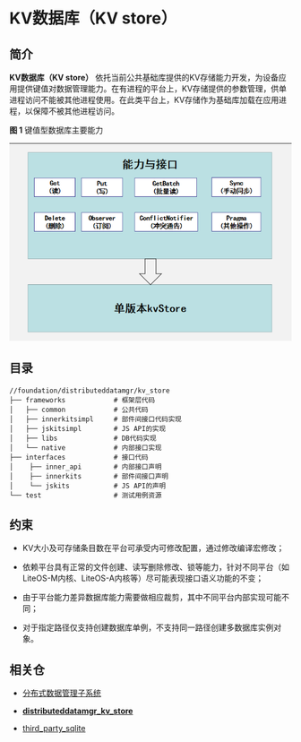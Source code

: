 # KV数据库（KV store）

## 简介

**KV数据库（KV store）**
依托当前公共基础库提供的KV存储能力开发，为设备应用提供键值对数据管理能力。在有进程的平台上，KV存储提供的参数管理，供单进程访问不能被其他进程使用。在此类平台上，KV存储作为基础库加载在应用进程，以保障不被其他进程访问。

**图 1**  键值型数据库主要能力

![](figures/zh-cn_键值型数据库主要能力.png)

## 目录

```
//foundation/distributeddatamgr/kv_store
├── frameworks            # 框架层代码
│   ├── common            # 公共代码
│   ├── innerkitsimpl     # 部件间接口代码实现
│   ├── jskitsimpl        # JS API的实现
│   ├── libs              # DB代码实现
│   └── native            # 内部接口实现
├── interfaces            # 接口代码
│    ├── inner_api        # 内部接口声明
│    ├── innerkits        # 部件间接口声明
│    └── jskits           # JS API的声明
└── test                  # 测试用例资源
```
## 约束

- KV大小及可存储条目数在平台可承受内可修改配置，通过修改编译宏修改；

- 依赖平台具有正常的文件创建、读写删除修改、锁等能力，针对不同平台（如LiteOS-M内核、LiteOS-A内核等）尽可能表现接口语义功能的不变；

- 由于平台能力差异数据库能力需要做相应裁剪，其中不同平台内部实现可能不同；

- 对于指定路径仅支持创建数据库单例，不支持同一路径创建多数据库实例对象。

## 相关仓

- [分布式数据管理子系统](https://gitee.com/openharmony/docs/blob/master/zh-cn/readme/%E5%88%86%E5%B8%83%E5%BC%8F%E6%95%B0%E6%8D%AE%E7%AE%A1%E7%90%86%E5%AD%90%E7%B3%BB%E7%BB%9F.md)

- [**distributeddatamgr\_kv_store**](https://gitee.com/openharmony/distributeddatamgr_kv_store/blob/master/README_zh.md)

- [third\_party\_sqlite](https://gitee.com/openharmony/third_party_sqlite)